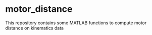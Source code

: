 # motor_distance
This repository contains some MATLAB functions to compute motor distance on kinematics data
